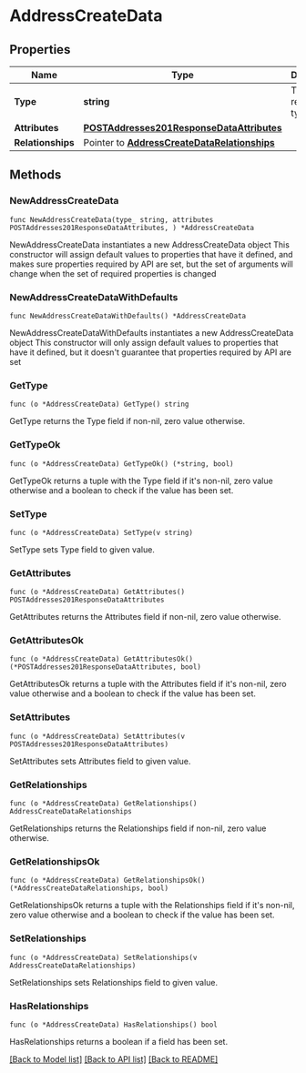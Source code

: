 # AddressCreateData

## Properties

Name | Type | Description | Notes
------------ | ------------- | ------------- | -------------
**Type** | **string** | The resource&#39;s type | 
**Attributes** | [**POSTAddresses201ResponseDataAttributes**](POSTAddresses201ResponseDataAttributes.md) |  | 
**Relationships** | Pointer to [**AddressCreateDataRelationships**](AddressCreateDataRelationships.md) |  | [optional] 

## Methods

### NewAddressCreateData

`func NewAddressCreateData(type_ string, attributes POSTAddresses201ResponseDataAttributes, ) *AddressCreateData`

NewAddressCreateData instantiates a new AddressCreateData object
This constructor will assign default values to properties that have it defined,
and makes sure properties required by API are set, but the set of arguments
will change when the set of required properties is changed

### NewAddressCreateDataWithDefaults

`func NewAddressCreateDataWithDefaults() *AddressCreateData`

NewAddressCreateDataWithDefaults instantiates a new AddressCreateData object
This constructor will only assign default values to properties that have it defined,
but it doesn't guarantee that properties required by API are set

### GetType

`func (o *AddressCreateData) GetType() string`

GetType returns the Type field if non-nil, zero value otherwise.

### GetTypeOk

`func (o *AddressCreateData) GetTypeOk() (*string, bool)`

GetTypeOk returns a tuple with the Type field if it's non-nil, zero value otherwise
and a boolean to check if the value has been set.

### SetType

`func (o *AddressCreateData) SetType(v string)`

SetType sets Type field to given value.


### GetAttributes

`func (o *AddressCreateData) GetAttributes() POSTAddresses201ResponseDataAttributes`

GetAttributes returns the Attributes field if non-nil, zero value otherwise.

### GetAttributesOk

`func (o *AddressCreateData) GetAttributesOk() (*POSTAddresses201ResponseDataAttributes, bool)`

GetAttributesOk returns a tuple with the Attributes field if it's non-nil, zero value otherwise
and a boolean to check if the value has been set.

### SetAttributes

`func (o *AddressCreateData) SetAttributes(v POSTAddresses201ResponseDataAttributes)`

SetAttributes sets Attributes field to given value.


### GetRelationships

`func (o *AddressCreateData) GetRelationships() AddressCreateDataRelationships`

GetRelationships returns the Relationships field if non-nil, zero value otherwise.

### GetRelationshipsOk

`func (o *AddressCreateData) GetRelationshipsOk() (*AddressCreateDataRelationships, bool)`

GetRelationshipsOk returns a tuple with the Relationships field if it's non-nil, zero value otherwise
and a boolean to check if the value has been set.

### SetRelationships

`func (o *AddressCreateData) SetRelationships(v AddressCreateDataRelationships)`

SetRelationships sets Relationships field to given value.

### HasRelationships

`func (o *AddressCreateData) HasRelationships() bool`

HasRelationships returns a boolean if a field has been set.


[[Back to Model list]](../README.md#documentation-for-models) [[Back to API list]](../README.md#documentation-for-api-endpoints) [[Back to README]](../README.md)


